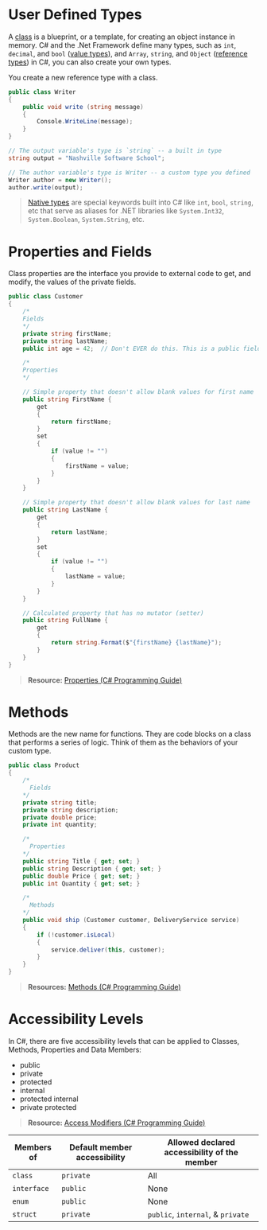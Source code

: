 # User Defined Types

A [class](https://docs.microsoft.com/en-us/dotnet/csharp/language-reference/keywords/class) is a blueprint, or a template, for creating an object instance in memory. C# and the .Net Framework define many types, such as `int`, `decimal`, and `bool` ([value types](https://docs.microsoft.com/en-us/dotnet/visual-basic/programming-guide/language-features/data-types/value-types-and-reference-types)), and `Array`, `string`, and `Object` ([reference types](https://docs.microsoft.com/en-us/dotnet/visual-basic/programming-guide/language-features/data-types/value-types-and-reference-types)) in C#, you can also create your own types.

You create a new reference type with a class.

```cs
public class Writer
{
    public void write (string message)
    {
        Console.WriteLine(message);
    }
}

// The output variable's type is `string` -- a built in type
string output = "Nashville Software School";

// The author variable's type is Writer -- a custom type you defined
Writer author = new Writer();
author.write(output);
```
> [Native types](https://docs.microsoft.com/en-us/dotnet/csharp/language-reference/keywords/built-in-types-table) are special keywords built into C# like `int`, `bool`, `string`, etc that serve as aliases for .NET libraries like `System.Int32`, `System.Boolean`, `System.String`, etc.

# Properties and Fields

Class properties are the interface you provide to external code to get, and modify, the values of the private fields.

```cs
public class Customer
{
    /*
    Fields
    */
    private string firstName;
    private string lastName;
    public int age = 42;  // Don't EVER do this. This is a public field. Use properties.

    /*
    Properties
    */

    // Simple property that doesn't allow blank values for first name
    public string FirstName {
        get
        {
            return firstName;
        }
        set
        {
            if (value != "")
            {
                firstName = value;
            }
        }
    }

    // Simple property that doesn't allow blank values for last name
    public string LastName {
        get
        {
            return lastName;
        }
        set
        {
            if (value != "")
            {
                lastName = value;
            }
        }
    }

    // Calculated property that has no mutator (setter)
    public string FullName {
        get
        {
            return string.Format($"{firstName} {lastName}");
        }
    }
}
```

> **Resource:** [Properties (C# Programming Guide)](https://docs.microsoft.com/en-us/dotnet/csharp/programming-guide/classes-and-structs/properties)

# Methods

Methods are the new name for functions. They are code blocks on a class that performs a series of logic. Think of them as the behaviors of your custom type.

```cs
public class Product
{
	/*
	  Fields
	*/
	private string title;
	private string description;
	private double price;
	private int quantity;

	/*
	  Properties
	*/
	public string Title { get; set; }
	public string Description { get; set; }
	public double Price { get; set; }
	public int Quantity { get; set; }

	/*
	  Methods
	*/
	public void ship (Customer customer, DeliveryService service)
	{
		if (!customer.isLocal)
		{
			service.deliver(this, customer);
		}
	}
}
```

> **Resources:** [Methods (C# Programming Guide)](https://docs.microsoft.com/en-us/dotnet/csharp/programming-guide/classes-and-structs/methods)

# Accessibility Levels

In C#, there are five accessibility levels that can be applied to Classes, Methods, Properties and Data Members:

- public
- private
- protected
- internal
- protected internal
- private protected

> **Resource:** [Access Modifiers (C# Programming Guide)](https://docs.microsoft.com/en-us/dotnet/csharp/programming-guide/classes-and-structs/access-modifiers)

| Members of | Default member accessibility | Allowed declared accessibility of the member |
|-------------|------------------------------|--------------------------------------------|
| `class` | `private` | All |
| `interface` | `public` | None |
| `enum` | `public` | None |
| `struct` | `private` | `public`, `internal`, & `private` |
